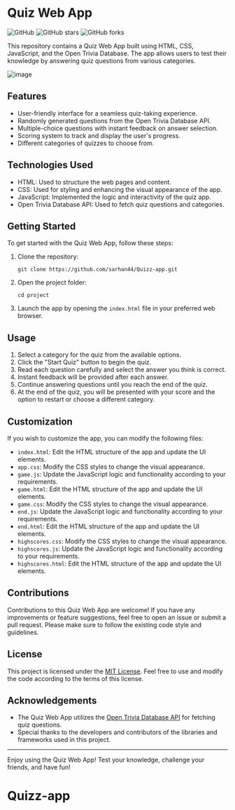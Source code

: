 # Quiz Web App

![GitHub](https://img.shields.io/github/license/alok-2002/Quizzify)
![GitHub stars](https://img.shields.io/github/stars/alok-2002/Quizzify)
![GitHub forks](https://img.shields.io/github/forks/alok-2002/Quizzify)

This repository contains a Quiz Web App built using HTML, CSS, JavaScript, and the Open Trivia Database. The app allows users to test their knowledge by answering quiz questions from various categories.

![image](https://github.com/Alok-2002/Quizzify/assets/93814546/8820d623-5e23-41c7-b86c-c58f656172da)


## Features

- User-friendly interface for a seamless quiz-taking experience.
- Randomly generated questions from the Open Trivia Database API.
- Multiple-choice questions with instant feedback on answer selection.
- Scoring system to track and display the user's progress.
- Different categories of quizzes to choose from.

## Technologies Used

- HTML: Used to structure the web pages and content.
- CSS: Used for styling and enhancing the visual appearance of the app.
- JavaScript: Implemented the logic and interactivity of the quiz app.
- Open Trivia Database API: Used to fetch quiz questions and categories.

## Getting Started

To get started with the Quiz Web App, follow these steps:

1. Clone the repository:

   ```
   git clone https://github.com/sarhan44/Quizz-app.git
   ```

2. Open the project folder:

   ```
   cd project
   ```

3. Launch the app by opening the `index.html` file in your preferred web browser.

## Usage

1. Select a category for the quiz from the available options.
2. Click the "Start Quiz" button to begin the quiz.
3. Read each question carefully and select the answer you think is correct.
4. Instant feedback will be provided after each answer.
5. Continue answering questions until you reach the end of the quiz.
6. At the end of the quiz, you will be presented with your score and the option to restart or choose a different category.

## Customization

If you wish to customize the app, you can modify the following files:

- `index.html`: Edit the HTML structure of the app and update the UI elements.
- `app.css`: Modify the CSS styles to change the visual appearance.
- `game.js`: Update the JavaScript logic and functionality according to your requirements.
- `game.html`: Edit the HTML structure of the app and update the UI elements.
- `game.css`: Modify the CSS styles to change the visual appearance.
- `end.js`: Update the JavaScript logic and functionality according to your requirements.
- `end.html`: Edit the HTML structure of the app and update the UI elements.
- `highscores.css`: Modify the CSS styles to change the visual appearance.
- `highscores.js`: Update the JavaScript logic and functionality according to your requirements.
- `highscores.html`: Edit the HTML structure of the app and update the UI elements.


## Contributions

Contributions to this Quiz Web App are welcome! If you have any improvements or feature suggestions, feel free to open an issue or submit a pull request. Please make sure to follow the existing code style and guidelines.

## License

This project is licensed under the [MIT License](LICENSE). Feel free to use and modify the code according to the terms of this license.

## Acknowledgements

- The Quiz Web App utilizes the [Open Trivia Database API](https://opentdb.com) for fetching quiz questions.
- Special thanks to the developers and contributors of the libraries and frameworks used in this project.

---

Enjoy using the Quiz Web App! Test your knowledge, challenge your friends, and have fun!
# Quizz-app
